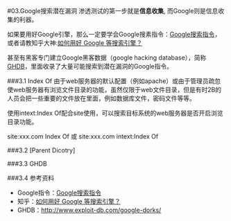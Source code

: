 #03.Google搜索潜在漏洞
  渗透测试的第一步就是**信息收集**, 而Google则是信息收集的利器。
  
  如果要用好Google引擎，那么一定要学会Google搜素指令：<a href="http://www.googleguide.com/advanced_operators_reference.html" target="_blank">Google搜索指令</a>，或者请教知乎大神:<a target="_blank" href="http://www.zhihu.com/question/20161362">如何用好 Google 等搜索引擎？</a>
  
  甚至有黑客专门建立Google黑客数据（google hacking database），简称<a href="http://www.exploit-db.com/google-dorks/" target="_blank">GHDB</a>，里面收录了大量可能搜索到潜在漏洞的Google指令。
  
###3.1 Index Of
  由于web服务器的默认配置（例如apache）或由于管理员疏忽使web服务器有浏览文件目录的功能，虽然仅限于web文件目录，但是有时2B的人员会把一些重要的文件放在里面，例如数据库文件，密码文件等等。
  
  使用intext:Index Of配合site使用，可以搜索目标系统的web服务器是否开启浏览目录功能。
  
  site:xxx.com Index Of 或  site:xxx.com intext:Index Of
  
###3.2 [Parent Dicotry]

###3.3 GHDB

###3.4 参考资料

  * Google指令：<a href="http://www.googleguide.com/advanced_operators_reference.html" target="_blank">Google搜索指令</a>
  * 知乎：<a target="_blank" href="http://www.zhihu.com/question/20161362">如何用好 Google 等搜索引擎？</a>
  * GHDB：<a href="http://www.exploit-db.com/google-dorks/" target="_blank">http://www.exploit-db.com/google-dorks/</a>

